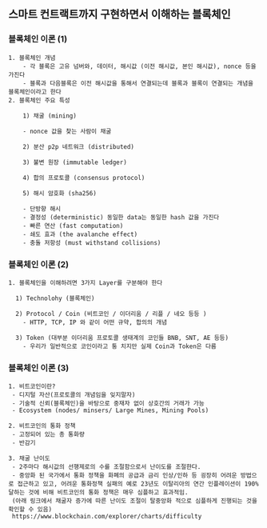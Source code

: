 ## 스마트 컨트랙트까지 구현하면서 이해하는 블록체인

### 블록체인 이론 (1)

    1. 블록체인 개념
        - 각 블록은 고유 넘버와, 데이터, 해시값 (이전 해시값, 본인 해시값), nonce 등을 가진다
        - 블록과 다음블록은 이전 해시값을 통해서 연결되는데 블록과 블록이 연결되는 개념을 블록체인이라고 한다
    2. 블록체인 주요 특성

        1) 채굴 (mining)

        - nonce 값을 찾는 사람이 채굴

        2) 분산 p2p 네트워크 (distributed)

        3) 불변 원장 (immutable ledger)

        4) 합의 프로토콜 (consensus protocol)

        5) 해시 암호화 (sha256)

        - 단방향 해시
        - 결정성 (deterministic) 동일한 data는 동일한 hash 값을 가진다
        - 빠른 연산 (fast computation)
        - 쇄도 효과 (the avalanche effect)
        - 충돌 저항성 (must withstand collisions)

### 블록체인 이론 (2)

    1. 블록체인을 이해하려면 3가지 Layer를 구분해야 한다

      1) Technolohy (블록체인)

      2) Protocol / Coin (비트코인 / 이더리움 / 리플 / 네오 등등 )
        - HTTP, TCP, IP 와 같이 어떤 규약, 합의의 개념

      3) Token (대부분 이더리움 프로토콜 생태계의 코인들 BNB, SNT, AE 등등)
        - 우리가 일반적으로 코인이라고 퉁 치지만 실제 Coin과 Token은 다름

### 블록체인 이론 (3)

    1. 비트코인이란?
     - 디지털 자산(프로토콜의 개념임을 잊지말자) 
     - 기술적 신뢰(블록체인)을 바탕으로 중재자 없이 상호간의 거래가 가능
     - Ecosystem (nodes/ minsers/ Large Mines, Mining Pools)  

    2. 비트코인의 통화 정책
     - 고정되어 있는 총 통화량
     - 반감기

    3. 채굴 난이도
     - 2주마다 해시값의 선행제로의 수를 조절함으로서 난이도를 조절한다.
     - 중앙화 된 국가에서 통화 정책을 화폐의 공급과 금리 인상/인하 등 굉장히 어려운 방법으로 접근하고 있고, 어려운 통화정책 실패의 예로 23년도 이탈리아의 연간 인플레이션이 190% 달하는 것에 비해 비트코인의 통화 정책은 매우 심플하고 효과적임.
     (아래 링크에서 채굴자 증가에 따른 난이도 조절이 탈중앙화 적으로 심플하게 진행되는 것을 확인할 수 있음)
     https://www.blockchain.com/explorer/charts/difficulty

